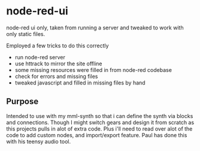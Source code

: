 # node-red-ui
node-red ui only, taken from running a server and tweaked to work with only static files.  

Employed a few tricks to do this correctly
* run node-red server 
* use httrack to mirror the site offline
* some missing resources were filled in from node-red codebase
* check for errors and missing files
* tweaked javascript and filled in missing files by hand

## Purpose
Intended to use with my mml-synth so that i can define the synth via blocks and connections.  Though I might switch gears and design it from scratch as this projects pulls in alot of extra code.  Plus i'll need to read over alot of the code  to add custom nodes, and import/export feature.  Paul has done this with his teensy audio tool.
